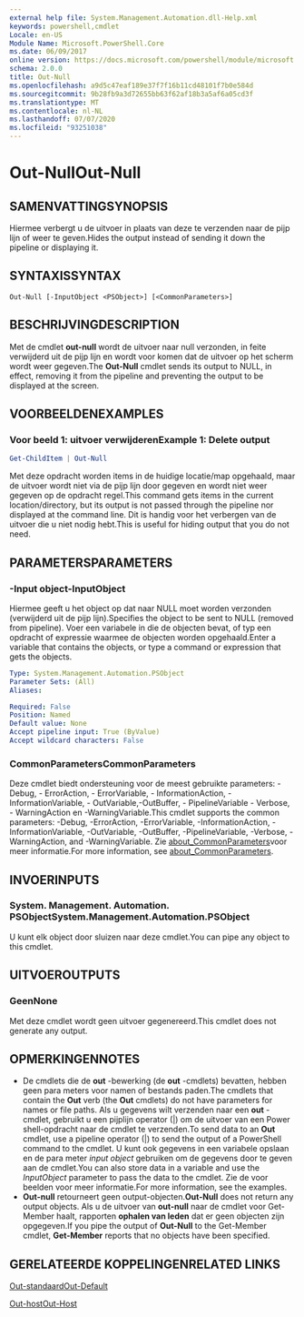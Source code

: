 ```yaml
---
external help file: System.Management.Automation.dll-Help.xml
keywords: powershell,cmdlet
Locale: en-US
Module Name: Microsoft.PowerShell.Core
ms.date: 06/09/2017
online version: https://docs.microsoft.com/powershell/module/microsoft.powershell.core/out-null?view=powershell-6&WT.mc_id=ps-gethelp
schema: 2.0.0
title: Out-Null
ms.openlocfilehash: a9d5c47eaf189e37f7f16b11cd48101f7b0e584d
ms.sourcegitcommit: 9b28fb9a3d72655bb63f62af18b3a5af6a05cd3f
ms.translationtype: MT
ms.contentlocale: nl-NL
ms.lasthandoff: 07/07/2020
ms.locfileid: "93251038"
---
```

# <span data-ttu-id="c76e1-103">Out-Null</span><span class="sxs-lookup"><span data-stu-id="c76e1-103">Out-Null</span></span>

## <span data-ttu-id="c76e1-104">SAMENVATTING</span><span class="sxs-lookup"><span data-stu-id="c76e1-104">SYNOPSIS</span></span>
<span data-ttu-id="c76e1-105">Hiermee verbergt u de uitvoer in plaats van deze te verzenden naar de pijp lijn of weer te geven.</span><span class="sxs-lookup"><span data-stu-id="c76e1-105">Hides the output instead of sending it down the pipeline or displaying it.</span></span>

## <span data-ttu-id="c76e1-106">SYNTAXIS</span><span class="sxs-lookup"><span data-stu-id="c76e1-106">SYNTAX</span></span>

```
Out-Null [-InputObject <PSObject>] [<CommonParameters>]
```

## <span data-ttu-id="c76e1-107">BESCHRIJVING</span><span class="sxs-lookup"><span data-stu-id="c76e1-107">DESCRIPTION</span></span>

<span data-ttu-id="c76e1-108">Met de cmdlet **out-null** wordt de uitvoer naar null verzonden, in feite verwijderd uit de pijp lijn en wordt voor komen dat de uitvoer op het scherm wordt weer gegeven.</span><span class="sxs-lookup"><span data-stu-id="c76e1-108">The **Out-Null** cmdlet sends its output to NULL, in effect, removing it from the pipeline and preventing the output to be displayed at the screen.</span></span>

## <span data-ttu-id="c76e1-109">VOORBEELDEN</span><span class="sxs-lookup"><span data-stu-id="c76e1-109">EXAMPLES</span></span>

### <span data-ttu-id="c76e1-110">Voor beeld 1: uitvoer verwijderen</span><span class="sxs-lookup"><span data-stu-id="c76e1-110">Example 1: Delete output</span></span>

```powershell
Get-ChildItem | Out-Null
```

<span data-ttu-id="c76e1-111">Met deze opdracht worden items in de huidige locatie/map opgehaald, maar de uitvoer wordt niet via de pijp lijn door gegeven en wordt niet weer gegeven op de opdracht regel.</span><span class="sxs-lookup"><span data-stu-id="c76e1-111">This command gets items in the current location/directory, but its output is not passed through the pipeline nor displayed at the command line.</span></span>
<span data-ttu-id="c76e1-112">Dit is handig voor het verbergen van de uitvoer die u niet nodig hebt.</span><span class="sxs-lookup"><span data-stu-id="c76e1-112">This is useful for hiding output that you do not need.</span></span>

## <span data-ttu-id="c76e1-113">PARAMETERS</span><span class="sxs-lookup"><span data-stu-id="c76e1-113">PARAMETERS</span></span>

### <span data-ttu-id="c76e1-114">-Input object</span><span class="sxs-lookup"><span data-stu-id="c76e1-114">-InputObject</span></span>

<span data-ttu-id="c76e1-115">Hiermee geeft u het object op dat naar NULL moet worden verzonden (verwijderd uit de pijp lijn).</span><span class="sxs-lookup"><span data-stu-id="c76e1-115">Specifies the object to be sent to NULL (removed from pipeline).</span></span>
<span data-ttu-id="c76e1-116">Voer een variabele in die de objecten bevat, of typ een opdracht of expressie waarmee de objecten worden opgehaald.</span><span class="sxs-lookup"><span data-stu-id="c76e1-116">Enter a variable that contains the objects, or type a command or expression that gets the objects.</span></span>

```yaml
Type: System.Management.Automation.PSObject
Parameter Sets: (All)
Aliases:

Required: False
Position: Named
Default value: None
Accept pipeline input: True (ByValue)
Accept wildcard characters: False
```

### <span data-ttu-id="c76e1-117">CommonParameters</span><span class="sxs-lookup"><span data-stu-id="c76e1-117">CommonParameters</span></span>

<span data-ttu-id="c76e1-118">Deze cmdlet biedt ondersteuning voor de meest gebruikte parameters: -Debug, - ErrorAction, - ErrorVariable, - InformationAction, -InformationVariable, - OutVariable,-OutBuffer, - PipelineVariable - Verbose, - WarningAction en -WarningVariable.</span><span class="sxs-lookup"><span data-stu-id="c76e1-118">This cmdlet supports the common parameters: -Debug, -ErrorAction, -ErrorVariable, -InformationAction, -InformationVariable, -OutVariable, -OutBuffer, -PipelineVariable, -Verbose, -WarningAction, and -WarningVariable.</span></span> <span data-ttu-id="c76e1-119">Zie [about_CommonParameters](https://go.microsoft.com/fwlink/?LinkID=113216)voor meer informatie.</span><span class="sxs-lookup"><span data-stu-id="c76e1-119">For more information, see [about_CommonParameters](https://go.microsoft.com/fwlink/?LinkID=113216).</span></span>

## <span data-ttu-id="c76e1-120">INVOER</span><span class="sxs-lookup"><span data-stu-id="c76e1-120">INPUTS</span></span>

### <span data-ttu-id="c76e1-121">System. Management. Automation. PSObject</span><span class="sxs-lookup"><span data-stu-id="c76e1-121">System.Management.Automation.PSObject</span></span>

<span data-ttu-id="c76e1-122">U kunt elk object door sluizen naar deze cmdlet.</span><span class="sxs-lookup"><span data-stu-id="c76e1-122">You can pipe any object to this cmdlet.</span></span>

## <span data-ttu-id="c76e1-123">UITVOER</span><span class="sxs-lookup"><span data-stu-id="c76e1-123">OUTPUTS</span></span>

### <span data-ttu-id="c76e1-124">Geen</span><span class="sxs-lookup"><span data-stu-id="c76e1-124">None</span></span>

<span data-ttu-id="c76e1-125">Met deze cmdlet wordt geen uitvoer gegenereerd.</span><span class="sxs-lookup"><span data-stu-id="c76e1-125">This cmdlet does not generate any output.</span></span>

## <span data-ttu-id="c76e1-126">OPMERKINGEN</span><span class="sxs-lookup"><span data-stu-id="c76e1-126">NOTES</span></span>

* <span data-ttu-id="c76e1-127">De cmdlets die de **out** -bewerking (de **out** -cmdlets) bevatten, hebben geen para meters voor namen of bestands paden.</span><span class="sxs-lookup"><span data-stu-id="c76e1-127">The cmdlets that contain the **Out** verb (the **Out** cmdlets) do not have parameters for names or file paths.</span></span> <span data-ttu-id="c76e1-128">Als u gegevens wilt verzenden naar een **out** -cmdlet, gebruikt u een pijplijn operator (|) om de uitvoer van een Power shell-opdracht naar de cmdlet te verzenden.</span><span class="sxs-lookup"><span data-stu-id="c76e1-128">To send data to an **Out** cmdlet, use a pipeline operator (|) to send the output of a PowerShell command to the cmdlet.</span></span> <span data-ttu-id="c76e1-129">U kunt ook gegevens in een variabele opslaan en de para meter *input object* gebruiken om de gegevens door te geven aan de cmdlet.</span><span class="sxs-lookup"><span data-stu-id="c76e1-129">You can also store data in a variable and use the *InputObject* parameter to pass the data to the cmdlet.</span></span> <span data-ttu-id="c76e1-130">Zie de voor beelden voor meer informatie.</span><span class="sxs-lookup"><span data-stu-id="c76e1-130">For more information, see the examples.</span></span>
* <span data-ttu-id="c76e1-131">**Out-null** retourneert geen output-objecten.</span><span class="sxs-lookup"><span data-stu-id="c76e1-131">**Out-Null** does not return any output objects.</span></span> <span data-ttu-id="c76e1-132">Als u de uitvoer van **out-null** naar de cmdlet voor Get-Member haalt, rapporten **ophalen van leden** dat er geen objecten zijn opgegeven.</span><span class="sxs-lookup"><span data-stu-id="c76e1-132">If you pipe the output of **Out-Null** to the Get-Member cmdlet, **Get-Member** reports that no objects have been specified.</span></span>

## <span data-ttu-id="c76e1-133">GERELATEERDE KOPPELINGEN</span><span class="sxs-lookup"><span data-stu-id="c76e1-133">RELATED LINKS</span></span>

[<span data-ttu-id="c76e1-134">Out-standaard</span><span class="sxs-lookup"><span data-stu-id="c76e1-134">Out-Default</span></span>](Out-Default.md)

[<span data-ttu-id="c76e1-135">Out-host</span><span class="sxs-lookup"><span data-stu-id="c76e1-135">Out-Host</span></span>](Out-Host.md)
